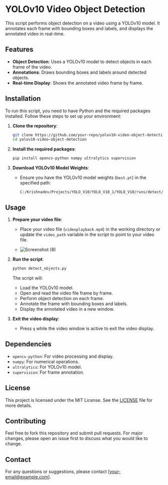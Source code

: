 # YOLOv10 Video Object Detection

This script performs object detection on a video using a YOLOv10 model. It annotates each frame with bounding boxes and labels, and displays the annotated video in real-time.

## Features

- **Object Detection**: Uses a YOLOv10 model to detect objects in each frame of the video.
- **Annotations**: Draws bounding boxes and labels around detected objects.
- **Real-time Display**: Shows the annotated video frame by frame.

## Installation

To run this script, you need to have Python and the required packages installed. Follow these steps to set up your environment:

1. **Clone the repository**:
    ```bash
    git clone https://github.com/your-repo/yolov10-video-object-detection.git
    cd yolov10-video-object-detection
    ```

2. **Install the required packages**:
    ```bash
    pip install opencv-python numpy ultralytics supervision
    ```

3. **Download YOLOv10 Model Weights**:
    - Ensure you have the YOLOv10 model weights (`best.pt`) in the specified path:
      ```
      C:/Krishnadev/Projects/YOLO_V10/YOLO_V10_1/YOLO_V10/runs/detect/train/weights/best.pt
      ```

## Usage

1. **Prepare your video file**:
    - Place your video file (`videoplayback.mp4`) in the working directory or update the `video_path` variable in the script to point to your video file.
  
    - ![Screenshot (8)](https://github.com/user-attachments/assets/6c17d8cf-1692-4fdc-89f4-c6f64827041f)

2. **Run the script**:
    ```bash
    python detect_objects.py
    ```

   The script will:
    - Load the YOLOv10 model.
    - Open and read the video file frame by frame.
    - Perform object detection on each frame.
    - Annotate the frame with bounding boxes and labels.
    - Display the annotated video in a new window.

3. **Exit the video display**:
    - Press `q` while the video window is active to exit the video display.

## Dependencies

- `opencv-python`: For video processing and display.
- `numpy`: For numerical operations.
- `ultralytics`: For YOLOv10 model.
- `supervision`: For frame annotation.

## License

This project is licensed under the MIT License. See the [LICENSE](LICENSE) file for more details.

## Contributing

Feel free to fork this repository and submit pull requests. For major changes, please open an issue first to discuss what you would like to change.

## Contact

For any questions or suggestions, please contact [your-email@example.com].


